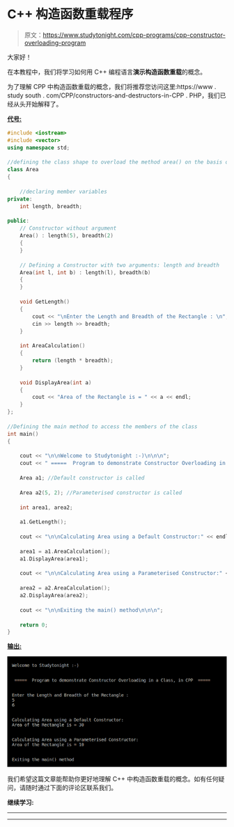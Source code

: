 # C++ 构造函数重载程序

> 原文：<https://www.studytonight.com/cpp-programs/cpp-constructor-overloading-program>

大家好！

在本教程中，我们将学习如何用 C++ 编程语言**演示构造函数重载**的概念。

为了理解 CPP 中构造函数重载的概念，我们将推荐您访问这里:https://www . study south . com/CPP/constructors-and-destructors-in-CPP . PHP，我们已经从头开始解释了。

<u>**代号:**</u>

```cpp
#include <iostream>
#include <vector>
using namespace std;

//defining the class shape to overload the method area() on the basis of number of parameters.
class Area
{

    //declaring member variables
private:
    int length, breadth;

public:
    // Constructor without argument
    Area() : length(5), breadth(2)
    {
    }

    // Defining a Constructor with two arguments: length and breadth
    Area(int l, int b) : length(l), breadth(b)
    {
    }

    void GetLength()
    {
        cout << "\nEnter the Length and Breadth of the Rectangle : \n";
        cin >> length >> breadth;
    }

    int AreaCalculation()
    {
        return (length * breadth);
    }

    void DisplayArea(int a)
    {
        cout << "Area of the Rectangle is = " << a << endl;
    }
};

//Defining the main method to access the members of the class
int main()
{

    cout << "\n\nWelcome to Studytonight :-)\n\n\n";
    cout << " =====  Program to demonstrate Constructor Overloading in a Class, in CPP  ===== \n\n";

    Area a1; //Default constructor is called

    Area a2(5, 2); //Parameterised constructor is called

    int area1, area2;

    a1.GetLength();

    cout << "\n\nCalculating Area using a Default Constructor:" << endl;

    area1 = a1.AreaCalculation();
    a1.DisplayArea(area1);

    cout << "\n\nCalculating Area using a Parameterised Constructor:" << endl;

    area2 = a2.AreaCalculation();
    a2.DisplayArea(area2);

    cout << "\n\nExiting the main() method\n\n\n";

    return 0;
} 
```

<u>**输出:**</u>

![C++ constructor overloading](img/4b0159fdbc771637b7e58ecc4af8e3eb.png)

我们希望这篇文章能帮助你更好地理解 C++ 中构造函数重载的概念。如有任何疑问，请随时通过下面的评论区联系我们。

**继续学习:**

* * *

* * *